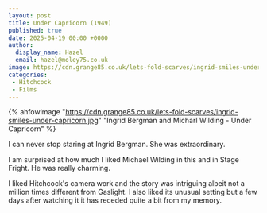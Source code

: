 ```yaml
---
layout: post
title: Under Capricorn (1949)
published: true
date: 2025-04-19 00:00 +0000
author:
  display_name: Hazel
  email: hazel@moley75.co.uk
image: https://cdn.grange85.co.uk/lets-fold-scarves/ingrid-smiles-under-capricorn.jpg
categories:
 - Hitchcock
 - Films
---
```

{% ahfowimage "https://cdn.grange85.co.uk/lets-fold-scarves/ingrid-smiles-under-capricorn.jpg" "Ingrid Bergman and Micharl Wilding - Under Capricorn" %}

I can never stop staring at Ingrid Bergman. She was extraordinary.

I am surprised at how much I liked Michael Wilding in this and in Stage Fright. He was really charming.

I liked Hitchcock's camera work and the story was intriguing albeit not a million times different from Gaslight. I also liked its unusual setting but a few days after watching it it has receded quite a bit from my memory.

